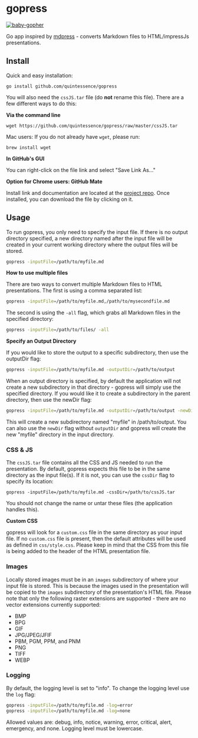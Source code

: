 # gopress

[![baby-gopher](images/babygopher-badge.png)](http://www.babygopher.org)

Go app inspired by [mdpress](https://github.com/egonSchiele/mdpress) - converts Markdown files to HTML/impressJs presentations.

## Install

Quick and easy installation:

```
go install github.com/quintessence/gopress
```

You will also need the `cssJS.tar` file (do **not** rename this file). There are a few different ways to do this:

**Via the command line**

```
wget https://github.com/quintessence/gopress/raw/master/cssJS.tar
```

Mac users: If you do not already have `wget`, please run:
```
brew install wget
```

**In GitHub's GUI**

You can right-click on the file link and select "Save Link As..."

**Option for Chrome users: GitHub Mate**

Install link and documentation are located at the [project repo](https://github.com/camsong/chrome-github-mate). Once installed, you can download the file by clicking on it.

## Usage

To run gopress, you only need to specify the input file. If there is no output directory specified, a new directory named after the input file will be created in your current working directory where the output files will be stored.

```bash
gopress -inputFile=/path/to/myfile.md
```

**How to use multiple files**

There are two ways to convert multiple Markdown files to HTML presentations. The first is using a comma separated
list:

```bash
gopress -inputFile=/path/to/myfile.md,/path/to/mysecondfile.md
```

The second is using the `-all` flag, which grabs all Markdown files in the specified directory:

```bash
gopress -inputFile=/path/to/files/ -all
```

**Specify an Output Directory**

If you would like to store the output to a specific subdirectory, then use the outputDir flag:

```bash
gopress -inputFile=/path/to/myfile.md -outputDir=/path/to/output
```

When an output directory is specified, by default the application will not create a new subdirectory in that directory - gopress will simply use the specified directory. If you would like it to create a subdirectory in the parent directory, then use the newDir flag:

```bash
gopress -inputFile=/path/to/myfile.md -outputDir=/path/to/output -newDir
```

This will create a new subdirectory named "myfile" in /path/to/output. You can also use the `newDir` flag without `outputDir` and gopress will create the new "myfile" directory in the input directory.

### CSS & JS

The `cssJS.tar` file contains all the CSS and JS needed to run the presentation. By default, gopress expects this file to be in the same directory as the input file(s). If it is not, you can use the `cssDir` flag to specify its location:

```
gopress -inputFile=/path/to/myfile.md -cssDir=/path/to/cssJS.tar
```

You should not change the name or untar these files (the application handles this).

**Custom CSS**

gopress will look for a `custom.css` file in the same directory as your input file.
If no `custom.css` file is present, then the default attributes will be used as defined in `css/style.css`.
Please keep in mind that the CSS from this file is being added to the header of the HTML presentation file.

### Images

Locally stored images must be in an `images` subdirectory of where your input file is stored. This is because
the images used in the presentation will be copied to the `images` subdirectory of the presentation's HTML file. Please note that only the following raster extensions are supported - there are no vector extensions currently supported:

* BMP
* BPG
* GIF
* JPG/JPEG/JFIF
* PBM, PGM, PPM, and PNM
* PNG
* TIFF
* WEBP

### Logging

By default, the logging level is set to "info". To change the logging level use the `log` flag:

```bash
gopress -inputFile=/path/to/myfile.md -log=error
gopress -inputFile=/path/to/myfile.md -log=none
```

Allowed values are: debug, info, notice, warning, error, critical, alert, emergency, and none. Logging level must be lowercase.
